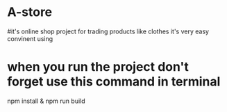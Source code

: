 # A-store


#it's online shop project for trading products like clothes it's very easy convinent using 
# when you run the project don't forget use this command in terminal
npm install & npm run  build
